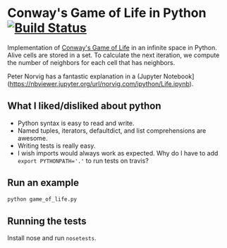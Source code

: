 # Conway's Game of Life in Python [![Build Status](https://travis-ci.org/domoritz/gameoflife-python.svg?branch=master)](https://travis-ci.org/domoritz/gameoflife-python)

Implementation of [Conway's Game of Life](https://en.wikipedia.org/wiki/Conway's_Game_of_Life) in an infinite space in Python. Alive cells are stored in a set. To calculate the next iteration, we compute the number of neighbors for each cell that has neighbors.

Peter Norvig has a fantastic explanation in a (Jupyter Notebook](https://nbviewer.jupyter.org/url/norvig.com/ipython/Life.ipynb).

## What I liked/disliked about python

* Python syntax is easy to read and write.
* Named tuples, iterators, defaultdict, and list comprehensions are awesome.
* Writing tests is really easy.
* I wish imports would always work as expected. Why do I have to add `export PYTHONPATH='.'` to run tests on travis?


## Run an example

```sh
python game_of_life.py
```


## Running the tests

Install nose and run `nosetests`.
